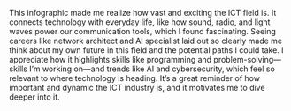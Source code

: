 
This infographic made me realize how vast and exciting the ICT field is. It connects technology with everyday life, like how sound, radio, and light waves power our communication tools, which I found fascinating. Seeing careers like network architect and AI specialist laid out so clearly made me think about my own future in this field and the potential paths I could take. I appreciate how it highlights skills like programming and problem-solving—skills I’m working on—and trends like AI and cybersecurity, which feel so relevant to 
where technology is heading. It’s a great reminder of how important and dynamic the ICT industry is, and it motivates me to dive deeper into it.
